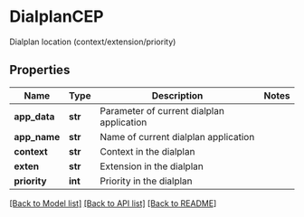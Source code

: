 # DialplanCEP

Dialplan location (context/extension/priority)
## Properties
Name | Type | Description | Notes
------------ | ------------- | ------------- | -------------
**app_data** | **str** | Parameter of current dialplan application | 
**app_name** | **str** | Name of current dialplan application | 
**context** | **str** | Context in the dialplan | 
**exten** | **str** | Extension in the dialplan | 
**priority** | **int** | Priority in the dialplan | 

[[Back to Model list]](../README.md#documentation-for-models) [[Back to API list]](../README.md#documentation-for-api-endpoints) [[Back to README]](../README.md)


